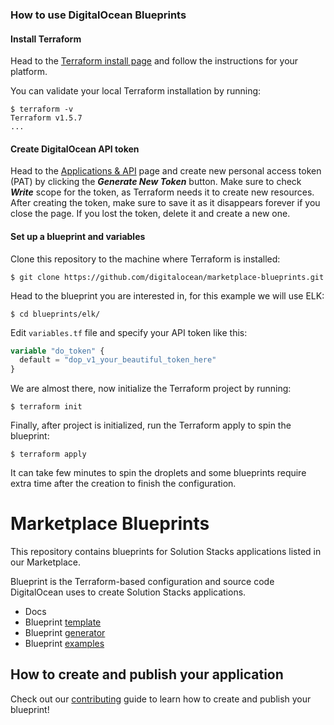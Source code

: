 ### How to use DigitalOcean Blueprints

#### Install Terraform

Head to the [Terraform install page](https://developer.hashicorp.com/terraform/downloads) 
and follow the instructions for your platform. 

You can validate your local Terraform installation by running:
```shell
$ terraform -v 
Terraform v1.5.7
...
```

#### Create DigitalOcean API token
Head to the [Applications & API](https://cloud.digitalocean.com/account/api/tokens) page 
and create new personal access token (PAT) by clicking the _**Generate New Token**_ button. 
Make sure to check **_Write_** scope for the token, as Terraform needs it to create new resources. 
After creating the token, make sure to save it as it disappears forever if you close the page. 
If you lost the token, delete it and create a new one.

#### Set up a blueprint and variables

Clone this repository to the machine where Terraform is installed:
```shell
$ git clone https://github.com/digitalocean/marketplace-blueprints.git
```

Head to the blueprint you are interested in, for this example we will use ELK:
```shell
$ cd blueprints/elk/
```

Edit `variables.tf` file and specify your API token like this:
```terraform
variable "do_token" {
  default = "dop_v1_your_beautiful_token_here"
}
```

We are almost there, now initialize the Terraform project by running:
```shell
$ terraform init
```

Finally, after project is initialized, run the Terraform apply to spin the blueprint:
```shell
$ terraform apply
```

It can take few minutes to spin the droplets
and some blueprints require extra time after the creation to finish the configuration.

# Marketplace Blueprints



This repository contains blueprints for Solution Stacks applications listed in our Marketplace.

Blueprint is the Terraform-based configuration and source code DigitalOcean uses to create Solution Stacks applications.

- Docs
- Blueprint [template](./template)
- Blueprint [generator](./scripts/generate-blueprint.sh)
- Blueprint [examples](./examples)

## How to create and publish your application
Check out our [contributing](./docs/CONTRIBUTING.md) guide to learn how to create and publish your blueprint!
